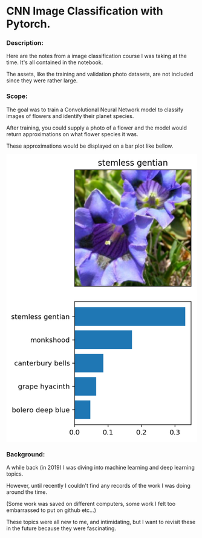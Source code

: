 # CNN Image Classification with Pytorch.

### Description:

Here are the notes from a image classification course I was taking at the time. It's all contained in the notebook.

The assets, like the training and validation photo datasets, are not included since they were rather large.

### Scope:

The goal was to train a Convolutional Neural Network model to classify images of flowers and identify their planet species.

After training, you could supply a photo of a flower and the model would return approximations on what flower species it was.

These approximations would be displayed on a bar plot like bellow.

<div style="background-color: white">

![alt text](inference_example.png 'Title')

</div>

### Background:

A while back (in 2019) I was diving into machine learning and deep learning topics.

However, until recently I couldn't find any records of the work I was doing around the time.

(Some work was saved on different computers, some work I felt too embarrassed to put on github etc...)

These topics were all new to me, and intimidating, but I want to revisit these in the future because they were fascinating.
